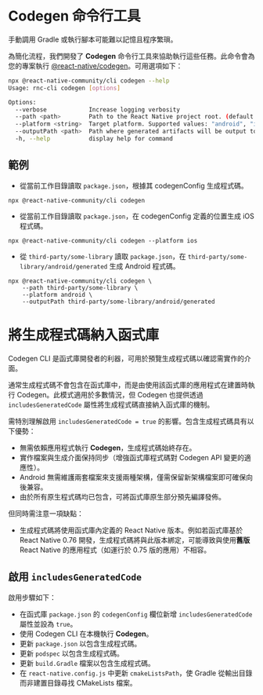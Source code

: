 # Codegen 命令行工具

手動調用 Gradle 或執行腳本可能難以記憶且程序繁瑣。

為簡化流程，我們開發了 **Codegen** 命令行工具來協助執行這些任務。此命令會為您的專案執行 [@react-native/codegen](https://www.npmjs.com/package/@react-native/codegen)。可用選項如下：

```sh
npx @react-native-community/cli codegen --help
Usage: rnc-cli codegen [options]

Options:
  --verbose            Increase logging verbosity
  --path <path>        Path to the React Native project root. (default: "/Users/MyUsername/projects/my-app")
  --platform <string>  Target platform. Supported values: "android", "ios", "all". (default: "all")
  --outputPath <path>  Path where generated artifacts will be output to.
  -h, --help           display help for command
```

## 範例

- 從當前工作目錄讀取 `package.json`，根據其 codegenConfig 生成程式碼。

```shell
npx @react-native-community/cli codegen
```

- 從當前工作目錄讀取 `package.json`，在 codegenConfig 定義的位置生成 iOS 程式碼。

```shell
npx @react-native-community/cli codegen --platform ios
```

- 從 `third-party/some-library` 讀取 `package.json`，在 `third-party/some-library/android/generated` 生成 Android 程式碼。

```shell
npx @react-native-community/cli codegen \
    --path third-party/some-library \
    --platform android \
    --outputPath third-party/some-library/android/generated
```

# 將生成程式碼納入函式庫

Codegen CLI 是函式庫開發者的利器，可用於預覽生成程式碼以確認需實作的介面。

通常生成程式碼不會包含在函式庫中，而是由使用該函式庫的應用程式在建置時執行 Codegen。此模式適用於多數情況，但 Codegen 也提供透過 `includesGeneratedCode` 屬性將生成程式碼直接納入函式庫的機制。

需特別理解啟用 `includesGeneratedCode = true` 的影響。包含生成程式碼具有以下優勢：

- 無需依賴應用程式執行 **Codegen**，生成程式碼始終存在。
- 實作檔案與生成介面保持同步（增強函式庫程式碼對 Codegen API 變更的適應性）。
- Android 無需維護兩套檔案來支援兩種架構，僅需保留新架構檔案即可確保向後兼容。
- 由於所有原生程式碼均已包含，可將函式庫原生部分預先編譯發佈。

但同時需注意一項缺點：

- 生成程式碼將使用函式庫內定義的 React Native 版本。例如若函式庫基於 React Native 0.76 開發，生成程式碼將與此版本綁定，可能導致與使用**舊版** React Native 的應用程式（如運行於 0.75 版的應用）不相容。

## 啟用 `includesGeneratedCode`

啟用步驟如下：

- 在函式庫 `package.json` 的 `codegenConfig` 欄位新增 `includesGeneratedCode` 屬性並設為 `true`。
- 使用 Codegen CLI 在本機執行 **Codegen**。
- 更新 `package.json` 以包含生成程式碼。
- 更新 `podspec` 以包含生成程式碼。
- 更新 `build.Gradle` 檔案以包含生成程式碼。
- 在 `react-native.config.js` 中更新 `cmakeListsPath`，使 Gradle 從輸出目錄而非建置目錄尋找 CMakeLists 檔案。